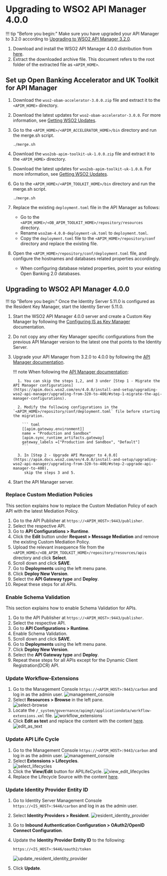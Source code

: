 # Upgrading to WSO2 API Manager 4.0.0

!!! tip "Before you begin:"
    Make sure you have upgraded your API Manager to 3.2.0 according to [Upgrading to WSO2 API Manager 3.2.0](upgrading-wso2-api-manager-320.md).

1. Download and install the WSO2 API Manager 4.0.0 distribution from [here](https://wso2.com/api-manager/). 
2. Extract the downloaded archive file. This document refers to the root folder of the extracted file as `<APIM_HOME>`.

## Set up Open Banking Accelerator and UK Toolkit for API Manager

 1. Download the `wso2-obam-accelerator-3.0.0.zip` file and extract it to the `<APIM_HOME>` directory. 
 2. Download the latest updates for `wso2-obam-accelerator-3.0.0`. For more information, see [Getting WSO2 Updates](../setting-up-servers.md#getting-wso2-updates).
 3. Go to the `<APIM_HOME>/<APIM_ACCELERATOR_HOME>/bin` directory and run the merge.sh script.

    ```
    ./merge.sh
       ```

 4. Download the `wso2ob-apim-toolkit-uk-1.0.0.zip` file and extract it to the `<APIM_HOME>` directory. 
 5. Download the latest updates for `wso2ob-apim-toolkit-uk-1.0.0`. For more information, see [Getting WSO2 Updates](../setting-up-servers.md#getting-wso2-updates).
 6. Go to the `<APIM_HOME>/<APIM_TOOLKIT_HOME>/bin` directory and run the merge.sh script.

    ```
    ./merge.sh
    ```
    
 7. Replace the existing `deployment.toml` file in the API Manager as follows:
    - Go to the `<APIM_HOME>/<OB_APIM_TOOLKIT_HOME>/repository/resources` directory.
    - Rename `wso2am-4.0.0-deployment-uk.toml` to `deployment.toml`.
    - Copy the `deployment.toml` file to the `<APIM_HOME>/repository/conf` directory and replace the existing file.
    
 8. Open the `<APIM_HOME>/repository/conf/deployment.toml` file, and configure the hostnames and databases related 
     properties accordingly. 
     - When configuring database related properties, point to your existing Open Banking 2.0 databases.

## Upgrading to WSO2 API Manager 4.0.0

!!! tip "Before you begin:"
      Once the Identity Server 5.11.0 is configured as the Resident Key Manager, start the Identity Server 5.11.0.

1. Start the WSO2 API Manager 4.0.0 server and create a Custom Key Manager by following the
   [Configuring IS as Key Manager](../../try-out/dynamic-client-regsitration-flow.md#configuring-is-as-key-manager) documentation.

2. Do not copy any other Key Manager specific configurations from the previous API Manager version to the latest 
one that points to the Identity Server.

3. Upgrade your API Manager from 3.2.0 to 4.0.0 by following the [API Manager documentation](https://apim.docs.wso2.com/en/4.0.0/install-and-setup/upgrading-wso2-api-manager/upgrading-from-320-to-400/).

    !!! note
        When following the [API Manager documentation](https://apim.docs.wso2.com/en/4.0.0/install-and-setup/upgrading-wso2-api-manager/upgrading-from-320-to-400/):
    
         1. You can skip the steps 1,2, and 3 under [Step 1 - Migrate the API Manager configurations](https://apim.docs.wso2.com/en/4.0.0/install-and-setup/upgrading-wso2-api-manager/upgrading-from-320-to-400/#step-1-migrate-the-api-manager-configurations).
       
         2. Modify the following configurations in the `<APIM_HOME>/repository/conf/deployment.toml` file before starting the migration.
    
           ``` toml
           [[apim.gateway.environment]]
           name = "Production and Sandbox"
           [apim.sync_runtime_artifacts.gateway]
           gateway_labels =["Production and Sandbox", "Default"]
           ```
       
         3. In [Step 2 - Upgrade API Manager to 4.0.0](https://apim.docs.wso2.com/en/4.0.0/install-and-setup/upgrading-wso2-api-manager/upgrading-from-320-to-400/#step-2-upgrade-api-manager-to-400),
            skip the steps 3 and 5.

4. Start the API Manager server.

### Replace Custom Mediation Policies

This section explains how to replace the Custom Mediation Policy of each API with the latest Mediation Policy.

1. Go to the API Publisher at `https://<APIM_HOST>:9443/publisher`.
2. Select the respective API.
3. Go to **API Configurations > Runtime**.
4. Click the **Edit** button under **Request > Message Mediation** and remove the existing Custom Mediation Policy.
5. Upload the relevant insequence file from the `<APIM_HOME>/<OB_APIM_TOOLKIT_HOME>/repository/resources/apis` directory 
and click **Select**.
6. Scroll down and click **SAVE**.
7. Go to **Deployments** using the left menu pane.
8. Click **Deploy New Version**.
9. Select the **API Gateway type** and **Deploy**.
10. Repeat these steps for all APIs. 

### Enable Schema Validation

This section explains how to enable Schema Validation for APIs.

1. Go to the API Publisher at `https://<APIM_HOST>:9443/publisher`.
2. Select the respective API.
3. Go to **API Configurations > Runtime**.
4. Enable Schema Validation.
5. Scroll down and click **SAVE**.
6. Go to **Deployments** using the left menu pane.
7. Click **Deploy New Version**.
8. Select the **API Gateway type** and **Deploy**.
10. Repeat these steps for all APIs except for the Dynamic Client Registration(DCR) API. 

### Update Workflow-Extensions

1. Go to the Management Console `https://<APIM_HOST>:9443/carbon` and log in as the admin user. ![management_console](../../assets/img/install-and-setup/upgrading-the-solution/management-console.png)
2. Select **Resources > Browse** in the left pane. <br/> ![select-browse](../../assets/img/install-and-setup/upgrading-the-solution/select-browse.png)
3. Locate the `/_system/governance/apimgt/applicationdata/workflow-extensions.xml` file. ![workflow_extensions](../../assets/img/install-and-setup/upgrading-the-solution/workflow-extensions.png)
4. Click **Edit as text** and replace the content with the content <a href="../../../assets/attachments/workflow.txt" download> here</a>. ![edit_as_text](../../assets/img/install-and-setup/upgrading-the-solution/edit-as-text.png)

### Update API Life Cycle

1. Go to the Management Console `https://<APIM_HOST>:9443/carbon` and log in as the admin user. ![management_console](../../assets/img/install-and-setup/upgrading-the-solution/management-console.png)
2. Select **Extensions > Lifecycles**. <br/> ![select_lifecycles](../../assets/img/install-and-setup/upgrading-the-solution/select-lifecycles.png)
3. Click the **View/Edit** button for APILifeCycle. ![view_edit_lifecycles](../../assets/img/install-and-setup/upgrading-the-solution/view-edit-lifecycles.png)
4. Replace the Lifecycle Source with the content <a href="../../../assets/attachments/lifecycle.txt" download> here</a>.

###  Update Identity Provider Entity ID 

1. Go to Identity Server Management Console `https://<IS_HOST>:9446/carbon` and log in as the admin user.
2. Select **Identity Providers > Resident**. ![resident_identity_provider](../../assets/img/install-and-setup/upgrading-the-solution/resident-identity-provider.png)
3. Go to **Inbound Authentication Configuration > OAuth2/OpenID Connect Configuration**.
4. Update the **Identity Provider Entity ID** to the following: 
    ```
    https://<IS_HOST>:9446/oauth2/token
    ```
   
     ![update_resident_identity_provider](../../assets/img/install-and-setup/upgrading-the-solution/update-resident-provider-entity.png)

5. Click **Update**.
